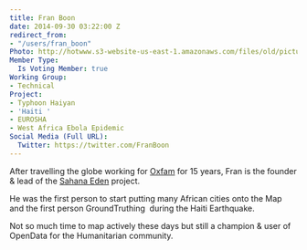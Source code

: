 ```yaml
---
title: Fran Boon
date: 2014-09-30 03:22:00 Z
redirect_from:
- "/users/fran_boon"
Photo: http://hotwww.s3-website-us-east-1.amazonaws.com/files/old/pictures/picture-214-1412247838.jpg
Member Type:
  Is Voting Member: true
Working Group:
- Technical
Project:
- Typhoon Haiyan
- 'Haiti '
- EUROSHA
- West Africa Ebola Epidemic
Social Media (Full URL):
  Twitter: https://twitter.com/FranBoon
---
```


<p>After travelling the globe working for <a href="http://oxfam.org.uk" target="_blank">Oxfam</a> for 15 years, Fran is the founder &amp; lead of the <a href="http://eden.sahanafoundation.org" target="_blank">Sahana Eden</a> project.</p><p>He was the first person to start putting many African cities onto the Map and the first person GroundTruthing &nbsp;during the Haiti Earthquake.</p><p>Not so much time to map actively these days but still a champion &amp; user of OpenData for the Humanitarian community.</p>
